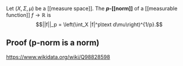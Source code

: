 Let $(X,\Sigma,\mu)$ be a [[measure space]]. The **$p$-[[norm]]** of a [[measurable function]] $f \to \mathbb R$ is $$||f||_p = \left(\int_X |f|^p\text d\mu\right)^{1/p}.$$

## Proof (p-norm is a norm)
https://www.wikidata.org/wiki/Q98828598